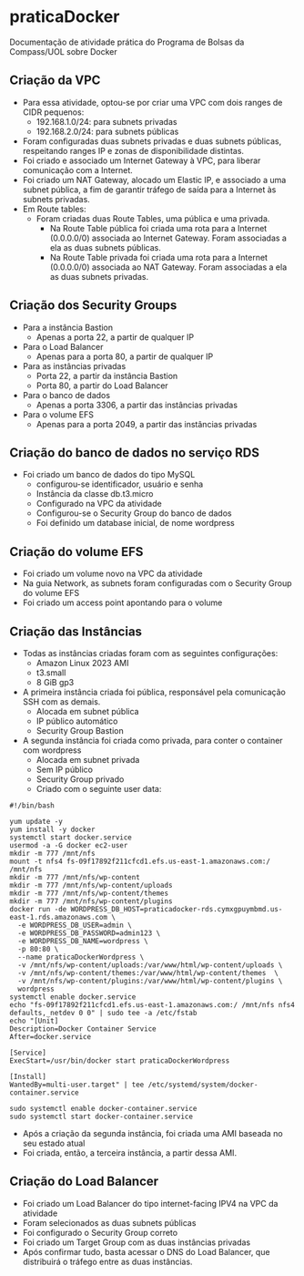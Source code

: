 # praticaDocker
Documentação de atividade prática do Programa de Bolsas da Compass/UOL sobre Docker

## Criação da VPC
- Para essa atividade, optou-se por criar uma VPC com dois ranges de CIDR pequenos:
   - 192.168.1.0/24: para subnets privadas
   - 192.168.2.0/24: para subnets públicas
- Foram configuradas duas subnets privadas e duas subnets públicas, respeitando ranges IP e zonas de disponibilidade distintas.
- Foi criado e associado um Internet Gateway à VPC, para liberar comunicação com a Internet.
- Foi criado um NAT Gateway, alocado um Elastic IP, e associado a uma subnet pública, a fim de garantir tráfego de saída para a Internet às subnets privadas.
- Em Route tables:
  - Foram criadas duas Route Tables, uma pública e uma privada.
    - Na Route Table pública foi criada uma rota para a Internet (0.0.0.0/0) associada ao Internet Gateway. Foram associadas a ela as duas subnets públicas.
    - Na Route Table privada foi criada uma rota para a Internet (0.0.0.0/0) associada ao NAT Gateway. Foram associadas a ela as duas subnets privadas.

## Criação dos Security Groups
- Para a instância Bastion
   - Apenas a porta 22, a partir de qualquer IP
- Para o Load Balancer
   - Apenas para a porta 80, a partir de qualquer IP
- Para as instâncias privadas
   - Porta 22, a partir da instância Bastion
   - Porta 80, a partir do Load Balancer
- Para o banco de dados
   - Apenas a porta 3306, a partir das instâncias privadas
- Para o volume EFS
   - Apenas para a porta 2049, a partir das instâncias privadas

## Criação do banco de dados no serviço RDS
- Foi criado um banco de dados do tipo MySQL
   - configurou-se identificador, usuário e senha
   - Instância da classe db.t3.micro
   - Configurado na VPC da atividade
   - Configurou-se o Security Group do banco de dados
   - Foi definido um database inicial, de nome wordpress

## Criação do volume EFS
- Foi criado um volume novo na VPC da atividade
- Na guia Network, as subnets foram configuradas com o Security Group do volume EFS
- Foi criado um access point apontando para o volume
   
## Criação das Instâncias
- Todas as instâncias criadas foram com as seguintes configurações:
   - Amazon Linux 2023 AMI
   - t3.small
   - 8 GiB gp3
- A primeira instância criada foi pública, responsável pela comunicação SSH com as demais.
   - Alocada em subnet pública
   - IP público automático
   - Security Group Bastion
- A segunda instância foi criada como privada, para conter o container com wordpress
   - Alocada em subnet privada
   - Sem IP público
   - Security Group privado
   - Criado com o seguinte user data:

```
#!/bin/bash

yum update -y
yum install -y docker
systemctl start docker.service
usermod -a -G docker ec2-user
mkdir -m 777 /mnt/nfs
mount -t nfs4 fs-09f17892f211cfcd1.efs.us-east-1.amazonaws.com:/ /mnt/nfs
mkdir -m 777 /mnt/nfs/wp-content
mkdir -m 777 /mnt/nfs/wp-content/uploads
mkdir -m 777 /mnt/nfs/wp-content/themes
mkdir -m 777 /mnt/nfs/wp-content/plugins
docker run -de WORDPRESS_DB_HOST=praticadocker-rds.cymxgpuymbmd.us-east-1.rds.amazonaws.com \
  -e WORDPRESS_DB_USER=admin \
  -e WORDPRESS_DB_PASSWORD=admin123 \
  -e WORDPRESS_DB_NAME=wordpress \
  -p 80:80 \
  --name praticaDockerWordpress \
  -v /mnt/nfs/wp-content/uploads:/var/www/html/wp-content/uploads \
  -v /mnt/nfs/wp-content/themes:/var/www/html/wp-content/themes  \
  -v /mnt/nfs/wp-content/plugins:/var/www/html/wp-content/plugins \
  wordpress
systemctl enable docker.service
echo "fs-09f17892f211cfcd1.efs.us-east-1.amazonaws.com:/ /mnt/nfs nfs4 defaults,_netdev 0 0" | sudo tee -a /etc/fstab
echo "[Unit]
Description=Docker Container Service
After=docker.service

[Service]
ExecStart=/usr/bin/docker start praticaDockerWordpress

[Install]
WantedBy=multi-user.target" | tee /etc/systemd/system/docker-container.service

sudo systemctl enable docker-container.service
sudo systemctl start docker-container.service

```

- Após a criação da segunda instância, foi criada uma AMI baseada no seu estado atual
- Foi criada, então, a terceira instância, a partir dessa AMI.

## Criação do Load Balancer
- Foi criado um Load Balancer do tipo internet-facing IPV4 na VPC da atividade
- Foram selecionados as duas subnets públicas
- Foi configurado o Security Group correto
- Foi criado um Target Group com as duas instâncias privadas
- Após confirmar tudo, basta acessar o DNS do Load Balancer, que distribuirá o tráfego entre as duas instâncias.

